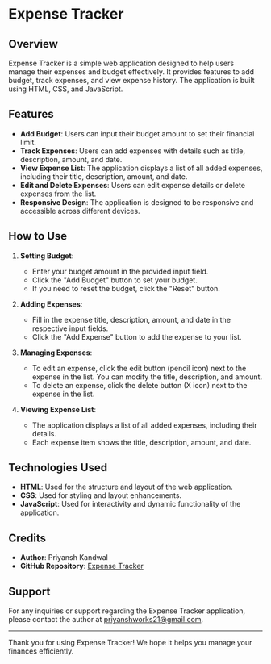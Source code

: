 # Expense Tracker

## Overview

Expense Tracker is a simple web application designed to help users manage their expenses and budget effectively. It provides features to add budget, track expenses, and view expense history. The application is built using HTML, CSS, and JavaScript.

## Features

- **Add Budget**: Users can input their budget amount to set their financial limit.
- **Track Expenses**: Users can add expenses with details such as title, description, amount, and date.
- **View Expense List**: The application displays a list of all added expenses, including their title, description, amount, and date.
- **Edit and Delete Expenses**: Users can edit expense details or delete expenses from the list.
- **Responsive Design**: The application is designed to be responsive and accessible across different devices.

## How to Use

1. **Setting Budget**:
   - Enter your budget amount in the provided input field.
   - Click the "Add Budget" button to set your budget.
   - If you need to reset the budget, click the "Reset" button.

2. **Adding Expenses**:
   - Fill in the expense title, description, amount, and date in the respective input fields.
   - Click the "Add Expense" button to add the expense to your list.

3. **Managing Expenses**:
   - To edit an expense, click the edit button (pencil icon) next to the expense in the list. You can modify the title, description, and amount.
   - To delete an expense, click the delete button (X icon) next to the expense in the list.

4. **Viewing Expense List**:
   - The application displays a list of all added expenses, including their details.
   - Each expense item shows the title, description, amount, and date.

## Technologies Used

- **HTML**: Used for the structure and layout of the web application.
- **CSS**: Used for styling and layout enhancements.
- **JavaScript**: Used for interactivity and dynamic functionality of the application.

## Credits

- **Author**: Priyansh Kandwal
- **GitHub Repository**: [Expense Tracker](https://github.com/priyanshkandwal/expense-tracker)

## Support

For any inquiries or support regarding the Expense Tracker application, please contact the author at [priyanshworks21@gmail.com](mailto:priyanshworks21@gmail.com).

---

Thank you for using Expense Tracker! We hope it helps you manage your finances efficiently.
